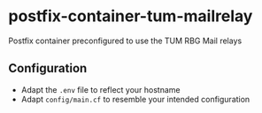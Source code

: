 # postfix-container-tum-mailrelay
Postfix container preconfigured to use the TUM RBG Mail relays 


## Configuration 

- Adapt the `.env` file to reflect your hostname
- Adapt `config/main.cf` to resemble your intended configuration 
